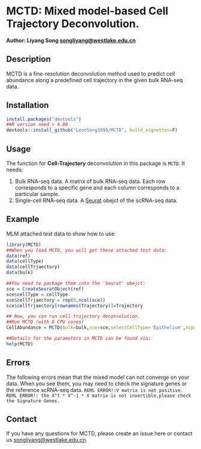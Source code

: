 # MCTD: Mixed model-based Cell Trajectory Deconvolution. 
**Author: Liyang Song <songliyang@westlake.edu.cn>**    


## Description
MCTD is a fine-resolution deconvolution method used to predict cell abundance along a predefined cell trajectory in the given bulk RNA-seq data.


## Installation
```R
install.packages("devtools")
##R version need > 4.00
devtools::install_github("LeonSong1995/MCTD", build_vignettes=F)
```


## Usage
The function for **Cell-Trajectory** deconvolution in this package is `MCTD`. It needs:  
1. Bulk RNA-seq data.  A matrix of bulk RNA-seq data. Each row corresponds to a specific gene and each column corresponds to a particular sample.
2. Single-cell RNA-seq data. A [Seurat](https://satijalab.org/seurat/) obejct of the scRNA-seq data. 

## Example
MLM attached test data to show how to use: 
```R
library(MCTD)
##When you load MCTD, you will get these attached test data:
data(ref)
data(cellType)
data(cellTrjaectory)
data(bulk)

##You need to package them into the 'Seurat' obejct:
sce = CreateSeuratObject(ref)
sce$cellType = cellType
sce$cellTrjaectory = rep(0,ncol(sce))
sce$cellTrjaectory[rownames(Trajectory)]=Trajectory

## Now, you can run cell-trajectory deconvolution.
##Run MCTD (with 6 CPU cores)
CellAbundance = MCTD(bulk=bulk,sce=sce,selectCellType='Epithelium',ncpu=6)$abundance

##Details for the parameters in MCTD can be found via: 
help(MCTD)
```

## Errors
The following errors mean that the mixed model can not converge on your data. When you see them, you may need to check the signature genes or the reference scRNA-seq data.
  `REML ERROR!:V matrix is not positive.`
  `REML ERROR!: the X^t * V^-1 * X matrix is not invertible,please check the Signature Genes.`


## Contact
If you have any questions for MCTD, please create an issue here or contact us <songliyang@westlake.edu.cn>.



